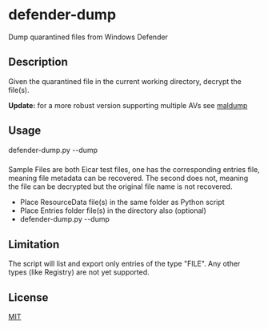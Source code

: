 # defender-dump

Dump quarantined files from Windows Defender

## Description

Given the quarantined file in the current working directory, decrypt the file(s).

**Update:** for a more robust version supporting multiple AVs see [maldump](https://github.com/NUKIB/maldump)

## Usage

defender-dump.py --dump

###
Sample Files are both Eicar test files, one has the corresponding entries file, meaning file metadata can be recovered. The second does not, meaning the file can be decrypted but the original file name is not recovered.

- Place ResourceData file(s) in the same folder as Python script
- Place Entries folder file(s) in the directory also (optional)
- defender-dump.py --dump

## Limitation

The script will list and export only entries of the type "FILE". Any other types (like Registry) are not yet supported.

## License
[MIT](https://choosealicense.com/licenses/mit/)

